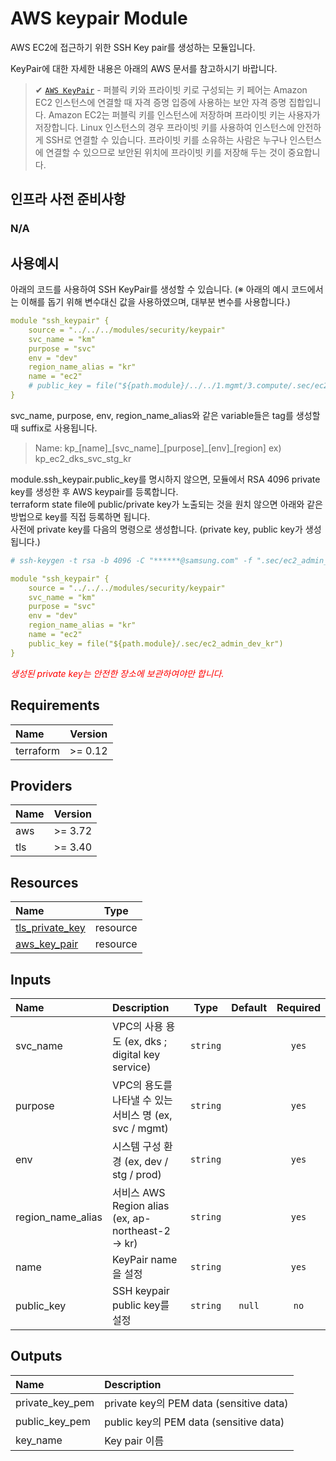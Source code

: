# AWS keypair Module

AWS EC2에 접근하기 위한 SSH Key pair를 생성하는 모듈입니다. 

KeyPair에 대한 자세한 내용은 아래의 AWS 문서를 참고하시기 바랍니다.<br>

> ✔  [`AWS KeyPair`](https://docs.aws.amazon.com/ko_kr/AWSEC2/latest/UserGuide/ec2-key-pairs.html) - 퍼블릭 키와 프라이빗 키로 구성되는 키 페어는 Amazon EC2 인스턴스에 연결할 때 자격 증명 입증에 사용하는 보안 자격 증명 집합입니다.  Amazon EC2는 퍼블릭 키를 인스턴스에 저장하며 프라이빗 키는 사용자가 저장합니다. Linux 인스턴스의 경우 프라이빗 키를 사용하여 인스턴스에 안전하게 SSH로 연결할 수 있습니다. 프라이빗 키를 소유하는 사람은 누구나 인스턴스에 연결할 수 있으므로 보안된 위치에 프라이빗 키를 저장해 두는 것이 중요합니다. 



## 인프라 사전 준비사항

### N/A



## 사용예시

아래의 코드를 사용하여 SSH KeyPair를 생성할 수 있습니다. (※ 아래의 예시 코드에서는 이해를 돕기 위해 변수대신 값을 사용하였으며, 대부분 변수를 사용합니다.)

```yaml
module "ssh_keypair" {
    source = "../../../modules/security/keypair"
    svc_name = "km"
    purpose = "svc"
    env = "dev"
    region_name_alias = "kr"
    name = "ec2"
    # public_key = file("${path.module}/../../1.mgmt/3.compute/.sec/ec2_admin_dev_kr.pub")
}
```

svc_name, purpose, env, region_name_alias와 같은 variable들은 tag를 생성할 때 suffix로 사용됩니다.

> Name: kp\_[name]\_[svc_name]\_[purpose]\_[env]\_[region] ex) kp_ec2_dks_svc_stg_kr

module.ssh_keypair.public_key를 명시하지 않으면, 모듈에서 RSA 4096 private key를 생성한 후 AWS keypair를 등록합니다. <br> terraform state file에 public/private key가 노출되는 것을 원치 않으면 아래와 같은 방법으로 key를 직접 등록하면 됩니다.<br>사전에 private key를 다음의 명령으로 생성합니다. (private key, public key가 생성됩니다.) 

```bash
# ssh-keygen -t rsa -b 4096 -C "******@samsung.com" -f ".sec/ec2_admin_dev_kr" -N ""
```

```yaml
module "ssh_keypair" {
    source = "../../../modules/security/keypair"
    svc_name = "km"
    purpose = "svc"
    env = "dev"
    region_name_alias = "kr"
    name = "ec2"
    public_key = file("${path.module}/.sec/ec2_admin_dev_kr")
}
```

*<font color=red>생성된 private key는 안전한 장소에 보관하여야만 합니다.</font>*



## Requirements

| Name      | Version |
| :-------- | :-----: |
| terraform | >= 0.12 |



## Providers

| Name | Version |
| :--- | :-----: |
| aws  | >= 3.72 |
| tls  | >= 3.40 |



## Resources

| Name                                                         |   Type   |
| :----------------------------------------------------------- | :------: |
| [tls_private_key](https://registry.terraform.io/providers/hashicorp/tls/latest/docs/resources/private_key) | resource |
| [aws_key_pair](https://registry.terraform.io/providers/hashicorp/aws/latest/docs/resources/key_pair) | resource |



## Inputs

| Name              | Description                                            |   Type   | Default | Required |
| :---------------- | :----------------------------------------------------- | :------: | :-----: | :------: |
| svc_name          | VPC의 사용 용도 (ex, dks ; digital key service)        | `string` |         |  `yes`   |
| purpose           | VPC의 용도를 나타낼 수 있는 서비스 명 (ex, svc / mgmt) | `string` |         |  `yes`   |
| env               | 시스템 구성 환경 (ex, dev / stg / prod)                | `string` |         |  `yes`   |
| region_name_alias | 서비스 AWS Region alias (ex, ap-northeast-2 → kr)      | `string` |         |  `yes`   |
| name              | KeyPair name을 설정                                    | `string` |         |  `yes`   |
| public_key        | SSH keypair public key를 설정                          | `string` | `null`  |   `no`   |



## Outputs

| Name            | Description                             |
| :-------------- | :-------------------------------------- |
| private_key_pem | private key의 PEM data (sensitive data) |
| public_key_pem  | public key의 PEM data (sensitive data)  |
| key_name        | Key pair 이름                           |